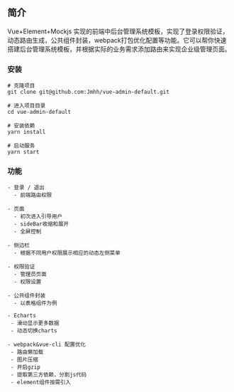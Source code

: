 
## 简介

Vue+Element+Mockjs 实现的前端中后台管理系统模板，实现了登录权限验证，动态路由生成，公共组件封装，webpack打包优化配置等功能。它可以帮你快速搭建后台管理系统模板，并根据实际的业务需求添加路由来实现企业级管理页面。

### 安装

```
# 克隆项目
git clone git@github.com:Jmhh/vue-admin-default.git

# 进入项目目录
cd vue-admin-default

# 安装依赖
yarn install

# 启动服务
yarn start
```
### 功能

```
- 登录 / 退出
  - 前端路由权限

- 页面
  - 初次进入引导用户
  - sideBar收缩和展开
  - 全屏控制

- 侧边栏
  - 根据不同用户权限展示相应的动态左侧菜单

- 权限验证
  - 管理员页面
  - 权限设置

- 公共组件封装
  - 以表格组件为例

- Echarts
 - 滑动显示更多数据
 - 动态切换charts

- webpack&vue-cli 配置优化
 - 路由懒加载
 - 图片压缩
 - 开启gzip
 - 提取第三方依赖，分割js代码
 - element组件按需引入
```